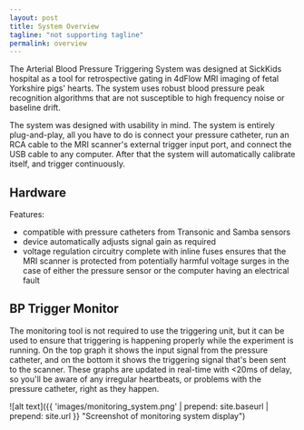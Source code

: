 ```yaml
---
layout: post
title: System Overview
tagline: "not supporting tagline"
permalink: overview
---
```


The Arterial Blood Pressure Triggering System was designed at SickKids hospital as a tool for retrospective gating in 4dFlow MRI imaging of fetal Yorkshire pigs' hearts. The system uses robust blood pressure peak recognition algorithms that are not susceptible to high frequency noise or baseline drift. 

The system was designed with usability in mind. The system is entirely plug-and-play, all you have to do is connect your pressure catheter, run an RCA cable to the MRI scanner's external trigger input port, and connect the USB cable to any computer. After that the system will automatically calibrate itself, and trigger continuously.

## Hardware

Features:

* compatible with pressure catheters from Transonic and Samba sensors
* device automatically adjusts signal gain as required
* voltage regulation circuitry complete with inline fuses ensures that the MRI scanner is protected from potentially harmful voltage surges in the case of either the pressure sensor or the computer having an electrical fault


## BP Trigger Monitor

The monitoring tool is not required to use the triggering unit, but it can be used to ensure that triggering is happening properly while the experiment is running. On the top graph it shows the input signal from the pressure catheter, and on the bottom it shows the triggering signal that's been sent to the scanner. These graphs are updated in real-time with <20ms of delay, so you'll be aware of any irregular heartbeats, or problems with the pressure catheter, right as they happen.

![alt text]({{ 'images/monitoring_system.png' | prepend: site.baseurl | prepend: site.url }} "Screenshot of monitoring system display")